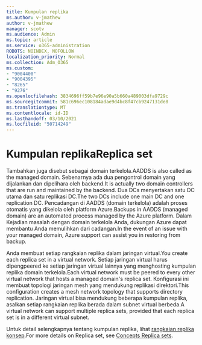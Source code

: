 ```yaml
---
title: Kumpulan replika
ms.author: v-jmathew
author: v-jmathew
manager: scotv
ms.audience: Admin
ms.topic: article
ms.service: o365-administration
ROBOTS: NOINDEX, NOFOLLOW
localization_priority: Normal
ms.collection: Adm_O365
ms.custom:
- "9004400"
- "9004395"
- "8265"
- "9276"
ms.openlocfilehash: 3834696ff59b7e96e90a5b660a489003dfa9729c
ms.sourcegitcommit: 581c696ec108184adae9d4bc8f47cb9247131de8
ms.translationtype: MT
ms.contentlocale: id-ID
ms.lasthandoff: 03/10/2021
ms.locfileid: "50714249"
---
```

# <a name="replica-set"></a><span data-ttu-id="818d4-102">Kumpulan replika</span><span class="sxs-lookup"><span data-stu-id="818d4-102">Replica set</span></span>

<span data-ttu-id="818d4-103">Tambahkan juga disebut sebagai domain terkelola.</span><span class="sxs-lookup"><span data-stu-id="818d4-103">AADDS is also called as the managed domain.</span></span> <span data-ttu-id="818d4-104">Sebenarnya ada dua pengontrol domain yang dijalankan dan dipelihara oleh backend.</span><span class="sxs-lookup"><span data-stu-id="818d4-104">It is actually two domain controllers that are run and maintained by the backend.</span></span> <span data-ttu-id="818d4-105">Dua DCs menyertakan satu DC utama dan satu replikasi DC.</span><span class="sxs-lookup"><span data-stu-id="818d4-105">The two DCs include one main DC and one replication DC.</span></span> <span data-ttu-id="818d4-106">Pencadangan di AADDS (domain terkelola) adalah proses otomatis yang dikelola oleh platform Azure.</span><span class="sxs-lookup"><span data-stu-id="818d4-106">Backups in AADDS (managed domain) are an automated process managed by the Azure platform.</span></span> <span data-ttu-id="818d4-107">Dalam Kejadian masalah dengan domain terkelola Anda, dukungan Azure dapat membantu Anda memulihkan dari cadangan.</span><span class="sxs-lookup"><span data-stu-id="818d4-107">In the event of an issue with your managed domain, Azure support can assist you in restoring from backup.</span></span>

<span data-ttu-id="818d4-108">Anda membuat setiap rangkaian replika dalam jaringan virtual.</span><span class="sxs-lookup"><span data-stu-id="818d4-108">You create each replica set in a virtual network.</span></span> <span data-ttu-id="818d4-109">Setiap jaringan virtual harus dipengpeered ke setiap jaringan virtual lainnya yang menghosting kumpulan replika domain terkelola.</span><span class="sxs-lookup"><span data-stu-id="818d4-109">Each virtual network must be peered to every other virtual network that hosts a managed domain's replica set.</span></span> <span data-ttu-id="818d4-110">Konfigurasi ini membuat topologi jaringan mesh yang mendukung replikasi direktori.</span><span class="sxs-lookup"><span data-stu-id="818d4-110">This configuration creates a mesh network topology that supports directory replication.</span></span> <span data-ttu-id="818d4-111">Jaringan virtual bisa mendukung beberapa kumpulan replika, asalkan setiap rangkaian replika berada dalam subnet virtual berbeda.</span><span class="sxs-lookup"><span data-stu-id="818d4-111">A virtual network can support multiple replica sets, provided that each replica set is in a different virtual subnet.</span></span>

<span data-ttu-id="818d4-112">Untuk detail selengkapnya tentang kumpulan replika, lihat [rangkaian replika konsep](https://docs.microsoft.com/azure/active-directory-domain-services/concepts-replica-sets).</span><span class="sxs-lookup"><span data-stu-id="818d4-112">For more details on Replica set, see [Concepts Replica sets](https://docs.microsoft.com/azure/active-directory-domain-services/concepts-replica-sets).</span></span>
